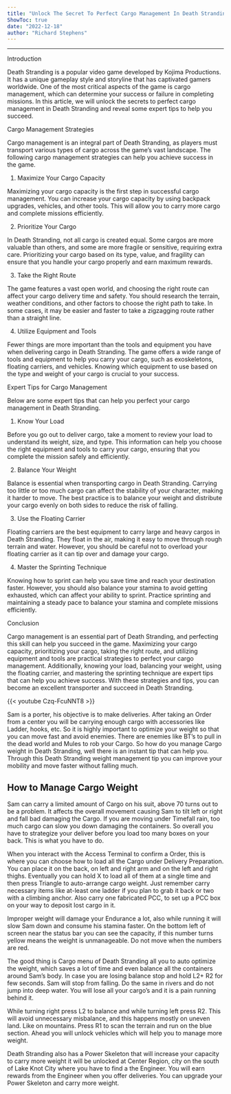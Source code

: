 ```yaml
---
title: "Unlock The Secret To Perfect Cargo Management In Death Stranding: Expert Tips Revealed!"
ShowToc: true 
date: "2022-12-18"
author: "Richard Stephens"
---
```

*****
Introduction

Death Stranding is a popular video game developed by Kojima Productions. It has a unique gameplay style and storyline that has captivated gamers worldwide. One of the most critical aspects of the game is cargo management, which can determine your success or failure in completing missions. In this article, we will unlock the secrets to perfect cargo management in Death Stranding and reveal some expert tips to help you succeed.

Cargo Management Strategies

Cargo management is an integral part of Death Stranding, as players must transport various types of cargo across the game’s vast landscape. The following cargo management strategies can help you achieve success in the game.

1. Maximize Your Cargo Capacity

Maximizing your cargo capacity is the first step in successful cargo management. You can increase your cargo capacity by using backpack upgrades, vehicles, and other tools. This will allow you to carry more cargo and complete missions efficiently.

2. Prioritize Your Cargo

In Death Stranding, not all cargo is created equal. Some cargos are more valuable than others, and some are more fragile or sensitive, requiring extra care. Prioritizing your cargo based on its type, value, and fragility can ensure that you handle your cargo properly and earn maximum rewards.

3. Take the Right Route

The game features a vast open world, and choosing the right route can affect your cargo delivery time and safety. You should research the terrain, weather conditions, and other factors to choose the right path to take. In some cases, it may be easier and faster to take a zigzagging route rather than a straight line.

4. Utilize Equipment and Tools

Fewer things are more important than the tools and equipment you have when delivering cargo in Death Stranding. The game offers a wide range of tools and equipment to help you carry your cargo, such as exoskeletons, floating carriers, and vehicles. Knowing which equipment to use based on the type and weight of your cargo is crucial to your success.

Expert Tips for Cargo Management

Below are some expert tips that can help you perfect your cargo management in Death Stranding.

1. Know Your Load

Before you go out to deliver cargo, take a moment to review your load to understand its weight, size, and type. This information can help you choose the right equipment and tools to carry your cargo, ensuring that you complete the mission safely and efficiently.

2. Balance Your Weight

Balance is essential when transporting cargo in Death Stranding. Carrying too little or too much cargo can affect the stability of your character, making it harder to move. The best practice is to balance your weight and distribute your cargo evenly on both sides to reduce the risk of falling.

3. Use the Floating Carrier

Floating carriers are the best equipment to carry large and heavy cargos in Death Stranding. They float in the air, making it easy to move through rough terrain and water. However, you should be careful not to overload your floating carrier as it can tip over and damage your cargo.

4. Master the Sprinting Technique

Knowing how to sprint can help you save time and reach your destination faster. However, you should also balance your stamina to avoid getting exhausted, which can affect your ability to sprint. Practice sprinting and maintaining a steady pace to balance your stamina and complete missions efficiently.

Conclusion

Cargo management is an essential part of Death Stranding, and perfecting this skill can help you succeed in the game. Maximizing your cargo capacity, prioritizing your cargo, taking the right route, and utilizing equipment and tools are practical strategies to perfect your cargo management. Additionally, knowing your load, balancing your weight, using the floating carrier, and mastering the sprinting technique are expert tips that can help you achieve success. With these strategies and tips, you can become an excellent transporter and succeed in Death Stranding.

{{< youtube Czq-FcuNNT8 >}} 



Sam is a porter, his objective is to make deliveries. After taking an Order from a center you will be carrying enough cargo with accessories like Ladder, hooks, etc. So it is highly important to optimize your weight so that you can move fast and avoid enemies. There are enemies like BT’s to pull in the dead world and Mules to rob your Cargo. So how do you manage Cargo weight in Death Stranding, well there is an instant tip that can help you. Through this Death Stranding weight management tip you can improve your mobility and move faster without falling much.
 
## How to Manage Cargo Weight
 
Sam can carry a limited amount of Cargo on his suit, above 70 turns out to be a problem. It affects the overall movement causing Sam to tilt left or right and fall bad damaging the Cargo. If you are moving under Timefall rain, too much cargo can slow you down damaging the containers. So overall you have to strategize your deliver before you load too many boxes on your back. This is what you have to do.
 
When you interact with the Access Terminal to confirm a Order, this is where you can choose how to load all the Cargo under Delivery Preparation. You can place it on the back, on left and right arm and on the left and right thighs. Eventually you can hold X to load all of them at a single time and then press Triangle to auto-arrange cargo weight. Just remember carry necessary items like at-least one ladder if you plan to grab it back or two with a climbing anchor. Also carry one fabricated PCC, to set up a PCC box on your way to deposit lost cargo in it.
 
Improper weight will damage your Endurance a lot, also while running it will slow Sam down and consume his stamina faster. On the bottom left of screen near the status bar you can see the capacity, if this number turns yellow means the weight is unmanageable. Do not move when the numbers are red.
 
The good thing is Cargo menu of Death Stranding all you to auto optimize the weight, which saves a lot of time and even balance all the containers around Sam’s body. In case you are losing balance stop and hold L2+ R2 for few seconds. Sam will stop from falling. Do the same in rivers and do not jump into deep water. You will lose all your cargo’s and it is a pain running behind it.
 
While turning right press L2 to balance and while turning left press R2. This will avoid unnecessary misbalance, and this happens mostly on uneven land. Like on mountains. Press R1 to scan the terrain and run on the blue section. Ahead you will unlock vehicles which will help you to manage more weight.
 
Death Stranding also has a Power Skeleton that will increase your capacity to carry more weight it will be unlocked at Center Region, city on the south of Lake Knot City where you have to find a the Engineer. You will earn rewards from the Engineer when you offer deliveries. You can upgrade your Power Skeleton and carry more weight.




